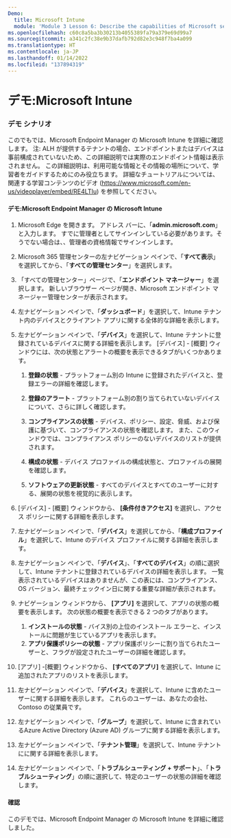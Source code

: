 ```yaml
---
Demo:
  title: Microsoft Intune
  module: 'Module 3 Lesson 6: Describe the capabilities of Microsoft security solutions: Describe endpoint security with Microsoft Intune'
ms.openlocfilehash: c60c8a5ba3b30213b4055389fa79a379e69d99a7
ms.sourcegitcommit: a341c2fc38e9b37dafb792d82e3c948f7ba4a099
ms.translationtype: HT
ms.contentlocale: ja-JP
ms.lasthandoff: 01/14/2022
ms.locfileid: "137894319"
---
```

# <a name="demo-microsoft-intune"></a>デモ:Microsoft Intune

### <a name="demo-scenario"></a>デモ シナリオ

このでもでは、Microsoft Endpoint Manager の Microsoft Intune を詳細に確認します。 注: ALH が提供するテナントの場合、エンドポイントまたはデバイスは事前構成されていないため、この詳細説明では実際のエンドポイント情報は表示されません。 この詳細説明は、利用可能な情報とその情報の場所について、学習者をガイドするためにのみ役立ちます。  詳細なチュートリアルについては、関連する学習コンテンツのビデオ (<https://www.microsoft.com/en-us/videoplayer/embed/RE4LTIu>) を参照してください。



#### <a name="demo-explore-microsoft-intune-in-microsoft-endpoint-manager"></a>デモ:Microsoft Endpoint Manager の Microsoft Intune

1. Microsoft Edge を開きます。 アドレス バーに、「**admin.microsoft.com**」と入力します。  すでに管理者としてサインインしている必要があります。そうでない場合は、、管理者の資格情報でサインインします。

1. Microsoft 365 管理センターの左ナビゲーション ペインで、「**すべて表示**」を選択してから、「**すべての管理センター**」を選択します。

1. 「すべての管理センター」ページで、「**エンドポイント マネージャー**」を選択します。  新しいブラウザー ページが開き、Microsoft エンドポイント マネージャー管理センターが表示されます。

1. 左ナビゲーション ペインで、「**ダッシュボード**」を選択して、Intune テナント内のデバイスとクライアント アプリに関する全体的な詳細を表示します。

1. 左ナビゲーション ペインで、「**デバイス**」を選択して、Intune テナントに登録されているデバイスに関する詳細を表示します。 [デバイス] - [概要] ウィンドウには、次の状態とアラートの概要を表示できるタブがいくつかあります。
    1. **登録の状態** - プラットフォーム別の Intune に登録されたデバイスと、登録エラーの詳細を確認します。
    
    1. **登録のアラート** - プラットフォーム別の割り当てられていないデバイスについて、さらに詳しく確認します。
    1. **コンプライアンスの状態** - デバイス、ポリシー、設定、脅威、および保護に基づいて、コンプライアンスの状態を確認します。 また、このウィンドウでは、コンプライアンス ポリシーのないデバイスのリストが提供されます。
    1. **構成の状態** - デバイス プロファイルの構成状態と、プロファイルの展開を確認します。
    1. **ソフトウェアの更新状態** - すべてのデバイスとすべてのユーザーに対する、展開の状態を視覚的に表示します。

1. [デバイス] - [概要] ウィンドウから、 **[条件付きアクセス]** を選択し、アクセス ポリシーに関する詳細を表示します。

1. 左ナビゲーション ペインで、「**デバイス**」を選択してから、「**構成プロファイル**」を選択して、Intune のデバイス プロファイルに関する詳細を表示します。

1. 左ナビゲーション ペインで、「**デバイス**」、「**すべてのデバイス**」の順に選択して、Intune テナントに登録されているデバイスの詳細を表示します。  一覧表示されているデバイスはありませんが、この表には、コンプライアンス、OS バージョン、最終チェックイン日に関する重要な詳細が表示されます。

1. ナビゲーション ウィンドウから、 **[アプリ]** を選択して、アプリの状態の概要を表示します。 次の状態の概要を表示できる 2 つのタブがあります。
    1. **インストールの状態** - バイス別の上位のインストール エラーと、インストールに問題が生じているアプリを表示します。
    1. **アプリ保護ポリシーの状態** - アプリ保護ポリシーに割り当てられたユーザーと、フラグが設定されたユーザーの詳細を確認します。

1. [アプリ] -[概要] ウィンドウから、 **[すべてのアプリ]** を選択して、Intune に追加されたアプリのリストを表示します。

1. 左ナビゲーション ペインで、「**デバイス**」を選択して、Intune に含めたユーザーに関する詳細を表示します。 これらのユーザーは、あなたの会社、Contoso の従業員です。

1. 左ナビゲーション ペインで、「**グループ**」を選択して、Intune に含まれているAzure Active Directory (Azure AD) グループに関する詳細を表示します。

1. 左ナビゲーション ペインで、「**テナント管理**」を選択して、Intune テナントにに関する詳細を表示します。

1. 左ナビゲーション ペインで、「**トラブルシューティング + サポート**」、「**トラブルシューティング**」の順に選択して、特定のユーザーの状態の詳細を確認します。

#### <a name="review"></a>確認

このデモでは、Microsoft Endpoint Manager の Microsoft Intune を詳細に確認しました。
